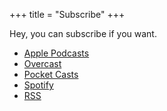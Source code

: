 +++
title = "Subscribe"
+++

Hey, you can subscribe if you want.

- [Apple Podcasts](https://podcasts.apple.com/us/podcast/software-sessions/id1479514262)
- [Overcast](https://overcast.fm/itunes1479514262/software-sessions)
- [Pocket Casts](https://pca.st/amb86m1f)
- [Spotify](https://open.spotify.com/show/7DxBo3WhU7jfFRz0axCmwV)
- [RSS](https://feeds.transistor.fm/software-sessions)
